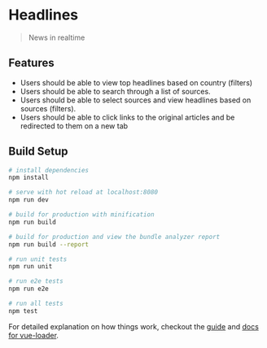 # Headlines

> News in realtime

## Features
* Users should be able to view top headlines based on country (filters) 
* Users should be able to search through a list of sources. 
* Users should be able to select sources and view headlines based on sources (filters). 
* Users should be able to click links to the original articles and be redirected to them on a new tab

## Build Setup

``` bash
# install dependencies
npm install

# serve with hot reload at localhost:8080
npm run dev

# build for production with minification
npm run build

# build for production and view the bundle analyzer report
npm run build --report

# run unit tests
npm run unit

# run e2e tests
npm run e2e

# run all tests
npm test
```

For detailed explanation on how things work, checkout the [guide](http://vuejs-templates.github.io/webpack/) and [docs for vue-loader](http://vuejs.github.io/vue-loader).
